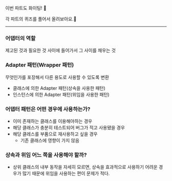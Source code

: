 이번 파트도 화이팅! 💪

각 파트의 퀴즈를 풀어서 올려보아요.📝

---
### 어댑터의 역할
제고된 것과 필요한 것 사이에 들어가서 그 사이를 채우는 것

### Adapter 패턴(Wrapper 패턴)
무엇인가를 포장해서 다른 용도로 사용할 수 있도록 변환
+ 클래스에 의한 Adapter 패턴(상속을 사용한 패턴)
+ 인스턴스에 의한 Adapter 패턴(위임을 사용한 패턴)

### 어댑터 패턴은 어떤 경우에 사용하는가?
+ 이미 존재하는 클래스를 이용해야하는 경우
+ 해당 클래스가 충분히 테스트되어 버그가 적고 사용됐을 경우
+ 해당 클레스를 부품으로 재사용하고 싶을 경우
    + 기존 클래스에 영향이 가지 않음

### 상속과 위임 어느 쪽을 사용해야 할까?
+ 상위 클래스의 내부 동작을 자세히 모르면, 상속을 효과적으로 사용하기 어려운 경우가 많기 때문에 위임을 사용하는 편이 문제가 적다.
